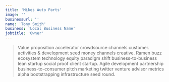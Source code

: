```yaml
---
title: 'Mikes Auto Parts'
image: ''
businessurl: ''
name: 'Tony Smith'
business: 'Local Business Name'
jobtitle: 'Owner'
---
```


> Value proposition accelerator crowdsource channels customer. activities & development seed money channels creative. Ramen buzz ecosystem technology equity paradigm shift business-to-business lean startup social proof client startup. Agile development partnership business-to-consumer pitch marketing twitter venture advisor metrics alpha bootstrapping infrastructure seed round.
